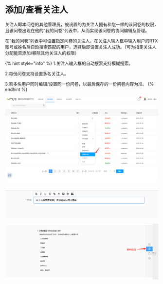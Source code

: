 # 添加/查看关注人

关注人即本问卷的其他管理员，被设置的为关注人拥有和您一样的该问卷的权限，且该问卷出现在他的“我的问卷”列表中，从而实现该问卷的协同编辑及管理。

在“我的问卷”列表中可设置指定问卷的关注人，在关注人输入框中输入用户的RTX账号或姓名后自动搜索匹配的用户，选择后即设置关注人成功。（可为指定关注人分配能否添加/移除其他关注人的权限）

{% hint style="info" %}
1.关注人输入框的自动搜索支持模糊搜索。

2.每份问卷支持设置多名关注人。

3.若多名用户同时编辑/设置同一份问卷，以最后保存的一份问卷内容为准。
{% endhint %}

![&#x6DFB;&#x52A0;&#x5173;&#x6CE8;&#x4EBA;&#x5165;&#x53E3;](../../.gitbook/assets/image%20%282%29.png)

![&#x6DFB;&#x52A0;&#x5173;&#x6CE8;&#x4EBA;](../../.gitbook/assets/image%20%28388%29.png)

![&#x6DFB;&#x52A0;/&#x79FB;&#x9664;&#x5176;&#x4ED6;&#x5173;&#x6CE8;&#x4EBA;&#x6743;&#x9650;&#x7684;&#x7528;&#x6237;&#x4EC5;&#x53EF;&#x67E5;&#x770B;&#x5173;&#x6CE8;&#x4EBA;](../../.gitbook/assets/image%20%2865%29.png)



